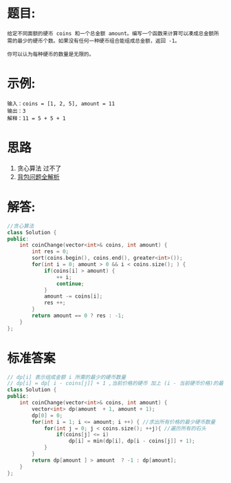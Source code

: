 # 题目:
    给定不同面额的硬币 coins 和一个总金额 amount。编写一个函数来计算可以凑成总金额所需的最少的硬币个数。如果没有任何一种硬币组合能组成总金额，返回 -1。

    你可以认为每种硬币的数量是无限的。

# 示例:
    输入：coins = [1, 2, 5], amount = 11
    输出：3 
    解释：11 = 5 + 5 + 1

# 思路
 1. 贪心算法 过不了
 2. [背包问题全解析](https://leetcode-cn.com/problems/perfect-squares/solution/yi-pian-wen-zhang-chi-tou-bei-bao-wen-ti-yc1p/?um_chnnl=huawei?um_from_appkey=5fcda41c42348b56d6f8e8d5)

# 解答:
```c++
//贪心算法
class Solution {
public:
    int coinChange(vector<int>& coins, int amount) {
        int res = 0;
        sort(coins.begin(), coins.end(), greater<int>());
        for(int i = 0; amount > 0 && i < coins.size(); ) {
            if(coins[i] > amount) {
                ++ i;
                continue;
            }
            amount -= coins[i]; 
            res ++;
        }
        return amount == 0 ? res : -1;
    }
};
```
# 标准答案
```c++
// dp[i] 表示组成金额 i 所需的最少的硬币数量
// dp[i] = dp[ i - coins[j]] + 1 ,当前价格的硬币 加上 (i - 当前硬币价格)的最少硬币数
class Solution {
public:
    int coinChange(vector<int>& coins, int amount) {
        vector<int> dp(amount  + 1, amount + 1);
        dp[0] = 0;
        for(int i = 1; i <= amount; i ++) { //求出所有价格的最少硬币数量
            for(int j = 0; j < coins.size(); ++j){ //遍历所有的石头
                if(coins[j] <= i) 
                    dp[i] = min(dp[i], dp[i - coins[j]] + 1);
            }
        }
        return dp[amount ] > amount  ? -1 : dp[amount];
    }
};
```
